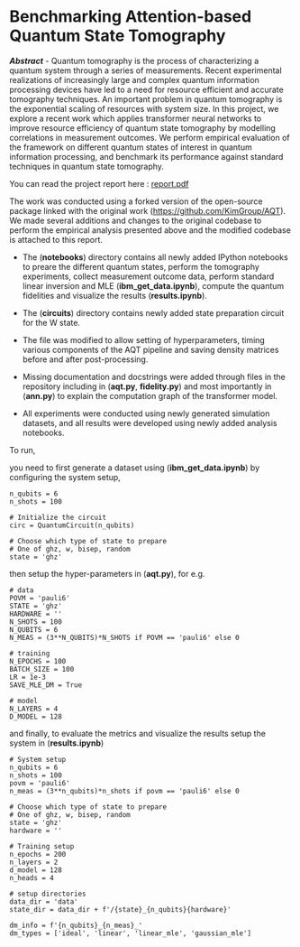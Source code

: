 # Benchmarking Attention-based Quantum State Tomography

***Abstract*** - Quantum tomography is the process of characterizing a quantum system through a series of measurements. Recent experimental realizations of increasingly large and complex quantum information processing devices have led to a need for resource efficient and accurate tomography techniques. An important problem in quantum tomography is the exponential scaling of resources with system size. In this project, we explore a recent work which applies transformer neural networks to improve resource efficiency of quantum state tomography by modelling correlations in measurement outcomes. We perform empirical evaluation of the framework on different quantum states of interest in quantum information processing, and benchmark its performance against standard techniques in quantum state tomography.

You can read the project report here : [report.pdf](report.pdf) 

The work was conducted using a forked version of the open-source package linked with the original work (https://github.com/KimGroup/AQT). We made several additions and changes to the original codebase to perform the empirical analysis presented above and the modified codebase is attached to this report. 

- The (**notebooks**) directory contains all newly added IPython notebooks to preare the different quantum states, perform the tomography experiments, collect measurement outcome data, perform standard linear inversion and MLE (**ibm\_get\_data.ipynb**), compute the quantum fidelities and visualize the results (**results.ipynb**). 

- The (**circuits**) directory contains newly added state preparation circuit for the W state. 

- The file  was modified to allow setting of hyperparameters, timing various components of the AQT pipeline and saving density matrices before and after post-processing. 

- Missing documentation and docstrings were added through files in the repository including in (**aqt.py**, **fidelity.py**) and most importantly in (**ann.py**) to explain the computation graph of the transformer model. 

- All experiments were conducted using newly generated simulation datasets, and all results were developed using newly added analysis notebooks.

To run,

you need to first generate a dataset using (**ibm\_get\_data.ipynb**) by configuring the system setup, 

```# System setup
n_qubits = 6
n_shots = 100

# Initialize the circuit
circ = QuantumCircuit(n_qubits)

# Choose which type of state to prepare
# One of ghz, w, bisep, random
state = 'ghz'
```

then setup the hyper-parameters in (**aqt.py**), for e.g.

```
# data
POVM = 'pauli6'
STATE = 'ghz'
HARDWARE = ''
N_SHOTS = 100
N_QUBITS = 6
N_MEAS = (3**N_QUBITS)*N_SHOTS if POVM == 'pauli6' else 0

# training
N_EPOCHS = 100
BATCH_SIZE = 100
LR = 1e-3
SAVE_MLE_DM = True

# model
N_LAYERS = 4
D_MODEL = 128
```

and finally, to evaluate the metrics and visualize the results setup the system in (**results.ipynb**)

```
# System setup
n_qubits = 6
n_shots = 100
povm = 'pauli6'
n_meas = (3**n_qubits)*n_shots if povm == 'pauli6' else 0

# Choose which type of state to prepare
# One of ghz, w, bisep, random
state = 'ghz'
hardware = ''

# Training setup
n_epochs = 200
n_layers = 2
d_model = 128
n_heads = 4

# setup directories
data_dir = 'data'
state_dir = data_dir + f'/{state}_{n_qubits}{hardware}'

dm_info = f'{n_qubits}_{n_meas}_'
dm_types = ['ideal', 'linear', 'linear_mle', 'gaussian_mle']
```